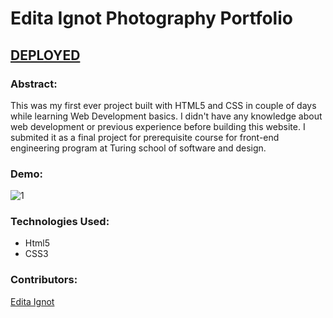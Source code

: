 # Edita Ignot Photography Portfolio 

## [DEPLOYED](https://laughing-swartz-53d587.netlify.app/)

### Abstract:
This was my first ever project built with HTML5 and CSS in couple of days while learning Web Development basics. I didn't have any knowledge about web development or previous experience before building this website. I submited it as a final project for prerequisite course for front-end engineering program at Turing school of software and design. 

### Demo:
![1](/img/1.gif)

### Technologies Used:
- Html5
- CSS3

### Contributors:
[Edita Ignot](https://github.com/edignot)
